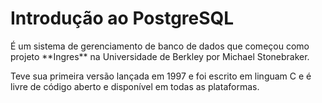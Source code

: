 # Introdução ao PostgreSQL

<p>É um sistema de gerenciamento de banco de dados que começou como projeto **Ingres** na Universidade de Berkley por Michael Stonebraker.</p>
<p>Teve sua primeira versão lançada em 1997 e foi escrito em linguam C e é livre de código aberto e disponível em todas as plataformas.</p>
